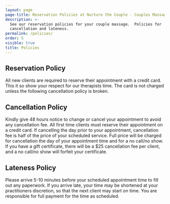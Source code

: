 ```yaml
---
layout: page
page-title: Reservation Policies at Nurture the Couple - Couples Massage in Charleston SC
description: >-
  See our reservation policies for your couple massage.  Policies for
  cancellation and lateness.
permalink: /policies/
order: 5
visible: true
title: Policies
---
```

## Reservation Policy 

All new clients are required to reserve their appointment with a credit card. This it so show your respect for our therapists time. The card is not charged unless the following cancellation policy is broken.

## Cancellation Policy 

Kindly give 48 hours notice to change or cancel your appointment to avoid any cancellation fee. All first time clients must reserve their appointment on a credit card. If cancelling the day prior to your appointment, cancellation fee is half of the price of your scheduled service. Full price will be charged for cancellation the day of your appointment time and for a no call/no show. If you have a gift certificate, there will be a $25 cancellation fee per client, and a no call/no show will forfeit your certificate.

## Lateness Policy 

Please arrive 5-10 minutes before your scheduled appointment time to fill out any paperwork. If you arrive late, your time may be shortened at your practitioners discretion, so that the next client may start on time. You are responsible for full payment for the time as scheduled.

